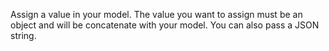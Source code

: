 Assign a value in your model. The value you want to assign must be an object and will be concatenate with your model. You can also pass a JSON string.

<rv-bind-content class="pt-3">
  <template>
    <rv-example-tabs class="pt-3" handle="assing-binder">
      <template type="single-html-file">
        <div rv-assign="{'newValue': 'hello', 'anotherNewValue': 'world'}">{newValue} {anotherNewValue}!</div>
      </template>
    </rv-example-tabs>
  </template>
</rv-bind-content>
